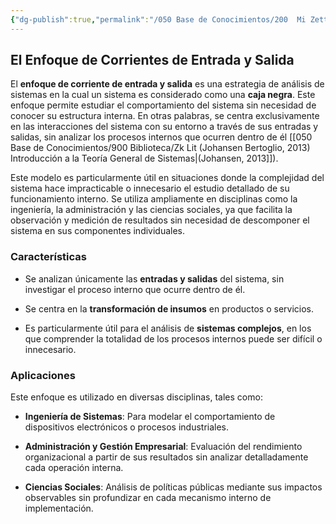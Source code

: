```yaml
---
{"dg-publish":true,"permalink":"/050 Base de Conocimientos/200  Mi Zettelkasten/100 Docencia/Org1/2025/Clase 08 Elementos de un Sistema (Proceso de Conversión, Corriente de Salida, Mecanismos de Retroalimentación)/Zk Sistemas (Enfoque de Corrientes de Entrada y Salida)/","tags":["digitalGarden"]}
---
```


## El Enfoque de Corrientes de Entrada y Salida

El **enfoque de corriente de entrada y salida** es una estrategia de análisis de sistemas en la cual un sistema es considerado como una **caja negra**. Este enfoque permite estudiar el comportamiento del sistema sin necesidad de conocer su estructura interna. En otras palabras, se centra exclusivamente en las interacciones del sistema con su entorno a través de sus entradas y salidas, sin analizar los procesos internos que ocurren dentro de él [[050 Base de Conocimientos/900 Biblioteca/Zk Lit (Johansen Bertoglio, 2013) Introducción a la Teoría General de Sistemas\|(Johansen, 2013]]).

Este modelo es particularmente útil en situaciones donde la complejidad del sistema hace impracticable o innecesario el estudio detallado de su funcionamiento interno. Se utiliza ampliamente en disciplinas como la ingeniería, la administración y las ciencias sociales, ya que facilita la observación y medición de resultados sin necesidad de descomponer el sistema en sus componentes individuales.

### Características

- Se analizan únicamente las **entradas y salidas** del sistema, sin investigar el proceso interno que ocurre dentro de él.
    
- Se centra en la **transformación de insumos** en productos o servicios.
    
- Es particularmente útil para el análisis de **sistemas complejos**, en los que comprender la totalidad de los procesos internos puede ser difícil o innecesario.
    
### Aplicaciones

Este enfoque es utilizado en diversas disciplinas, tales como:

- **Ingeniería de Sistemas**: Para modelar el comportamiento de dispositivos electrónicos o procesos industriales.

- **Administración y Gestión Empresarial**: Evaluación del rendimiento organizacional a partir de sus resultados sin analizar detalladamente cada operación interna.

- **Ciencias Sociales**: Análisis de políticas públicas mediante sus impactos observables sin profundizar en cada mecanismo interno de implementación.
